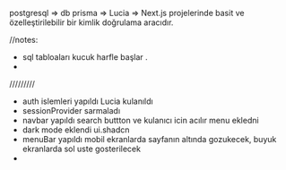 


postgresql   =>   db 
prisma   => 
Lucia   =>  Next.js projelerinde basit ve özelleştirilebilir bir kimlik doğrulama aracıdır.









//notes: 

* sql tabloaları kucuk harfle başlar .
* 




/////////


- auth islemleri yapıldı Lucia kulanıldı
- sessionProvider sarmaladı 
- navbar yapıldı search buttton ve kulanıcı icin acılır menu ekledni
- dark mode eklendi ui.shadcn 
- menuBar yapıldı  mobil ekranlarda sayfanın altında gozukecek, buyuk ekranlarda sol uste gosterilecek 
- 